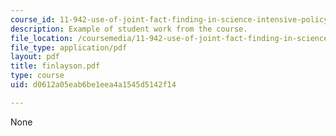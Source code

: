 ```yaml
---
course_id: 11-942-use-of-joint-fact-finding-in-science-intensive-policy-disputes-part-ii-spring-2004
description: Example of student work from the course.
file_location: /coursemedia/11-942-use-of-joint-fact-finding-in-science-intensive-policy-disputes-part-ii-spring-2004/d0612a05eab6be1eea4a1545d5142f14_finlayson.pdf
file_type: application/pdf
layout: pdf
title: finlayson.pdf
type: course
uid: d0612a05eab6be1eea4a1545d5142f14

---
```

None